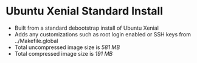 # Ubuntu Xenial Standard Install

- Built from a standard debootstrap install of Ubuntu Xenial
- Adds any customizations such as root login enabled or SSH keys from ../Makefile.global
- Total uncompressed image size is *581 MB*
- Total compressed image size is *191 MB*

